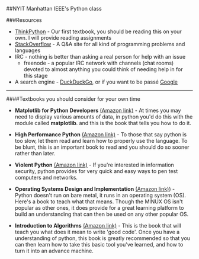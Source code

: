 ##NYIT Manhattan IEEE's Python class

###Resources

+ [ThinkPython](http://www.greenteapress.com/thinkpython/thinkpython.html) - Our first textbook, you should be reading this on your own. I will provide reading assignments
+ [StackOverflow](https://stackoverflow.com/) - A Q&A site for all kind of programming problems and languages
+ IRC - nothing is better than asking a real person for help with an issue
	* freenode - a popular IRC network with channels (chat rooms) devoted to almost anything you could think of needing help in for this stage
+ A search engine -  [DuckDuckGo](https://duckduckgo.com), or if you want to be passé [Google](https://encrypted.google.com)


***


####Textbooks you should consider for your own time
+ __Matplotlib for Python Developers__ [(Amazon link)](http://www.amazon.com/Matplotlib-Python-Developers-Tosi-Sandro/dp/1847197906/ref=sr_1_5?ie=UTF8&qid=1457436404&sr=8-5&keywords=matplotlib) - At times you may need to display various amounts of data, in python you'd do this with the module called **matplotlib**. and this is the book that tells you how to do it.

+ __High Performance Python__ [(Amazon link)](http://www.amazon.com/High-Performance-Python-Performant-Programming/dp/1449361595/ref=sr_1_1?ie=UTF8&qid=1457436832&sr=8-1&keywords=high+performance+python) - To those that say python is too slow, let them read and learn how to properly use the language. To be blunt, this is an important book to read and you should do so sooner rather than later.

+ __Violent Python__ [(Amazon link)](http://www.amazon.com/Violent-Python-Cookbook-Penetration-Engineers/dp/1597499579/ref=sr_1_2?ie=UTF8&qid=1457436972&sr=8-2&keywords=black+hat+python) - If you're interested in information security, python provides for very quick and easy ways to pen test computers and networks.

+ __Operating Systems Design and Implementation__ [(Amazon link)](http://www.amazon.com/Operating-Systems-Design-Implementation-3rd/dp/0131429388/ref=sr_1_sc_1?ie=UTF8&qid=1457437185&sr=8-1-spell&keywords=minux+book)) - Python doesn't run on bare metal, it runs in an operating system (OS). Here's a book to teach what that means. Though the MINUX OS isn't popular as other ones, it does provide for a great learning platform to build an understanding that can then be used on any other popular OS.

+ __Introduction to Algorithms__ [(Amazon link)](http://www.amazon.com/Introduction-Algorithms-3rd-Thomas-Cormen/dp/0262033844/ref=sr_1_1?ie=UTF8&qid=1457437280&sr=8-1&keywords=intro+to+algorithms) - This is the book that will teach you what does it mean to write 'good code'. Once you have a understanding of python, this book is greatly recommended so that you can then learn how to take this basic tool you've learned, and how to turn it into an advance machine.